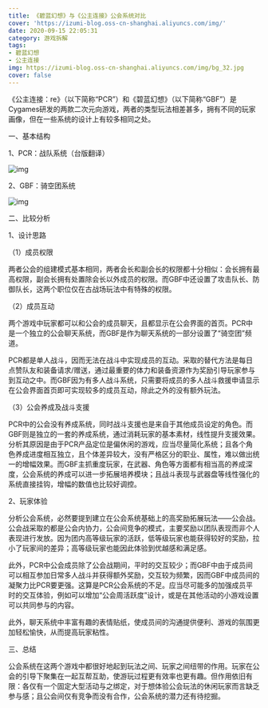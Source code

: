 ```yaml
---
title: 《碧蓝幻想》与《公主连接》公会系统对比
cover: 'https://izumi-blog.oss-cn-shanghai.aliyuncs.com/img/'
date: 2020-09-15 22:05:31
category: 游戏拆解
tags: 
- 碧蓝幻想
- 公主连接 
img: https://izumi-blog.oss-cn-shanghai.aliyuncs.com/img/bg_32.jpg
cover: false
---
```


《公主连接：re》（以下简称“PCR”）和《碧蓝幻想》（以下简称“GBF”）是Cygames研发的两款二次元向游戏，两者的类型玩法相差甚多，拥有不同的玩家画像，但在一些系统的设计上有较多相同之处。

<!--more-->

一、基本结构

1、PCR：战队系统（台版翻译）

![img](https://izumi-blog.oss-cn-shanghai.aliyuncs.com/img/clip_image004.jpg)

2、GBF：骑空团系统

![img](https://izumi-blog.oss-cn-shanghai.aliyuncs.com/img/clip_image007.jpg)

二、比较分析

1、设计思路

（1）成员权限

两者公会的组建模式基本相同，两者会长和副会长的权限都十分相似：会长拥有最高权限，副会长拥有处置除会长以外成员的权限。而GBF中还设置了攻击队长、防御队长，这两个职位仅在古战场玩法中有特殊的权限。

（2）成员互动

两个游戏中玩家都可以和公会的成员聊天，且都显示在公会界面的首页。PCR中是一个独立的公会聊天系统，而GBF是作为聊天系统的一部分设置了“骑空团”频道。

PCR都是单人战斗，因而无法在战斗中实现成员的互动。采取的替代方法是每日点赞队友和装备请求/赠送，通过最重要的体力和装备资源作为奖励引导玩家参与到互动之中。而GBF因为有多人战斗系统，只需要将成员的多人战斗救援申请显示在公会界面首页即可实现较多的成员互动，除此之外的没有额外玩法。

（3）公会养成及战斗支援

PCR中的公会没有养成系统，同时战斗支援也是来自于其他成员设定的角色。而GBF则是独立的一套的养成系统，通过消耗玩家的基本素材，线性提升支援效果。分析其原因是由于PCR产品定位是偏休闲的游戏，应当尽量简化系统；且各个角色养成进度相互独立，且个体差异较大，没有严格区分的职业、属性，难以做出统一的增幅效果。而GBF主抓重度玩家，在武器、角色等方面都有相当高的养成深度，公会系统的养成可以进一步拓展培养模块；且战斗表现与武器盘等线性强化的系统直接挂钩，增幅的数值也比较好调控。

2、玩家体验

分析公会系统，必然要提到建立在公会系统基础上的高奖励拓展玩法——公会战。公会战采取的都是公会内协力，公会间竞争的模式，主要奖励以团队表现而非个人表现进行发放。因为团内高等级玩家的活跃，低等级玩家也能获得较好的奖励，拉小了玩家间的差异；高等级玩家也能因此体验到优越感和满足感。

此外，PCR中公会成员除了公会战期间，平时的交互较少；而GBF中由于成员间可以相互参加日常多人战斗并获得额外奖励，交互较为频繁，因而GBF中成员间的凝聚力比PCR要更强。这算是PCR公会系统的不足。应当尽可能多的加强成员平时的交互体验，例如可以增加“公会周活跃度”设计，或是在其他活动的小游戏设置可以共同参与的内容。

此外，聊天系统中丰富有趣的表情贴纸，使成员间的沟通提供便利、游戏的氛围更加轻松愉快，从而提高玩家粘性。

三、总结

公会系统在这两个游戏中都很好地起到玩法之间、玩家之间纽带的作用。玩家在公会的引导下聚集在一起互帮互助，使游玩过程更有效率也更有趣。但作用依旧有限：各仅有一个固定大型活动与之绑定，对于想体验公会玩法的休闲玩家而言缺乏参与感；且公会间仅有竞争而没有合作，公会系统的潜力还有待挖掘。

